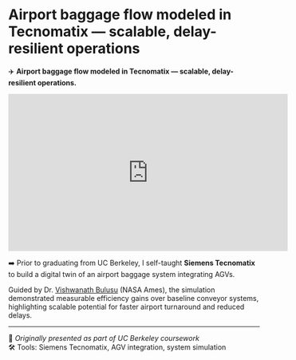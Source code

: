 # Airport baggage flow modeled in Tecnomatix — scalable, delay-resilient operations

✈️ **Airport baggage flow modeled in Tecnomatix — scalable, delay-resilient operations.**

<iframe src="https://www.youtube.com/watch?v=7qntLauB2-M" 
        width="560" height="315" 
        frameborder="0" 
        allowfullscreen></iframe>

➡️ Prior to graduating from UC Berkeley, I self-taught **Siemens Tecnomatix** to build a digital twin of an airport baggage system integrating AGVs.

Guided by Dr. [Vishwanath Bulusu](https://www.nasa.gov/ames) (NASA Ames), the simulation demonstrated measurable efficiency gains over baseline conveyor systems, highlighting scalable potential for faster airport turnaround and reduced delays.

---

📌 _Originally presented as part of UC Berkeley coursework_  
🛠️ Tools: Siemens Tecnomatix, AGV integration, system simulation
